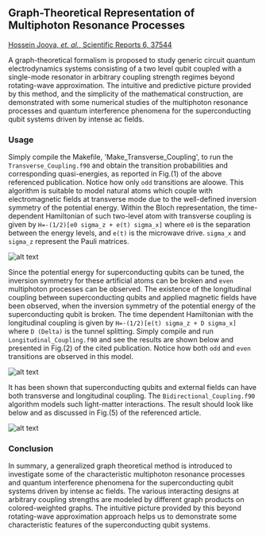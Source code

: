 ## Graph-Theoretical Representation of Multiphoton Resonance Processes

[Hossein Jooya, *et. al.*, Scientific Reports 6, 37544](https://www.nature.com/articles/srep37544)

A graph-theoretical formalism is proposed to study generic circuit quantum electrodynamics systems consisting of a two level qubit coupled with a single-mode resonator in arbitrary coupling strength regimes beyond rotating-wave approximation. The intuitive and predictive picture provided by this method, and the simplicity of the mathematical construction, are demonstrated with some numerical studies of the multiphoton resonance processes and quantum interference phenomena for the superconducting qubit systems driven by intense ac fields.

### Usage

Simply compile the Makefile, 'Make_Transverse_Coupling', to run the `Transverse_Coupling.f90` and obtain the transition probabilities and corresponding quasi-energies, as reported in Fig.(1) of the above referenced publication. Notice how only `odd` transitions are aloowe. This algorithm is suitable to model natural atoms which couple with electromagnetic fields at transverse mode due to the well-defined inversion symmetry of the potential energy. Within the Bloch 
representation, the time-dependent Hamiltonian of such two-level atom with transverse coupling is given by `H=-(1/2)[e0 sigma_z + e(t) sigma_x]` where `e0` is the separation between the energy levels, and `e(t)` is the microwave drive. `sigma_x` and `sigma_z` represent the Pauli matrices.

![alt text](https://github.com/hjooya/Chemical-Theory-and-Computation/blob/main/Graph%20Theoretical%20Approach%20to%20Multiphoton%20Absorption%20Spectra/Transverse_Coupling.jpg)

Since the potential energy for superconducting qubits can be tuned, the inversion symmetry for these artificial atoms can be broken and `even` multiphoton 
processes can be observed. The existence of the longitudinal coupling between superconducting qubits and applied magnetic fields have been observed, when the inversion symmetry of the potential energy of the superconducting qubit is broken. The time dependent Hamiltonian with the longitudinal coupling is given by `H=-(1/2)[e(t) sigma_z + D sigma_x]` where `D (Delta)` is the tunnel splitting. Simply compile and run `Longitudinal_Coupling.f90` and see the results are shown below and presented in Fig.(2) of the cited publication. Notice how both `odd` and `even` transitions are observed in this model.

![alt text](https://github.com/hjooya/Chemical-Theory-and-Computation/blob/main/Graph%20Theoretical%20Approach%20to%20Multiphoton%20Absorption%20Spectra/Longitudinal_Coupling.jpg)

It has been shown that superconducting qubits and external fields can have both transverse and longitudinal coupling. The `Bidirectional_Coupling.f90` algorithm models such light-matter interactions. The result should look like below and as discussed in Fig.(5) of the referenced article.

![alt text](https://github.com/hjooya/Chemical-Theory-and-Computation/blob/main/Graph%20Theoretical%20Approach%20to%20Multiphoton%20Absorption%20Spectra/Bidirectional_Coupling.jpg)


### Conclusion
In summary, a generalized graph theoretical method is introduced to investigate some of the characteristic multiphoton resonance processes and quantum interference phenomena for the superconducting qubit systems driven by intense ac fields. The various interacting designs at arbitrary coupling strengths are modeled by different graph products on colored-weighted graphs. The intuitive picture provided by this beyond rotating-wave approximation approach helps us to demonstrate some characteristic features of the superconducting qubit systems. 
